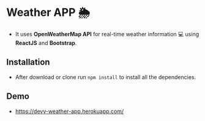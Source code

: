 # Weather APP :sun_behind_rain_cloud:

- It uses **OpenWeatherMap API** for real-time weather information :computer: using **ReactJS** and **Bootstrap**.

## Installation

- After download or clone run `npm install` to install all the dependencies.

## Demo

- https://devv-weather-app.herokuapp.com/
